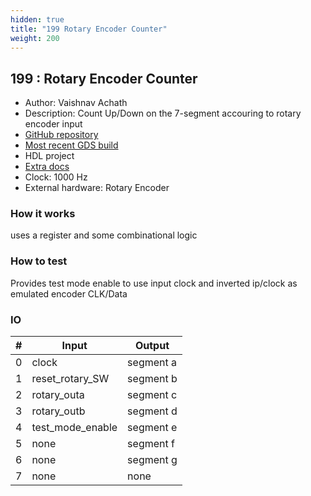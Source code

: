 ```yaml
---
hidden: true
title: "199 Rotary Encoder Counter"
weight: 200
---
```


## 199 : Rotary Encoder Counter

* Author: Vaishnav Achath
* Description: Count Up/Down on the 7-segment accouring to rotary encoder input
* [GitHub repository](https://github.com/vaishnavachath/tt02-submission-rotary-encoder-counter)
* [Most recent GDS build](https://github.com/vaishnavachath/tt02-submission-rotary-encoder-counter/actions/runs/3595979401)
* HDL project
* [Extra docs]()
* Clock: 1000 Hz
* External hardware: Rotary Encoder



### How it works

uses a register and some combinational logic

### How to test

Provides test mode enable to use input clock and inverted ip/clock as emulated encoder CLK/Data

### IO

| # | Input        | Output       |
|---|--------------|--------------|
| 0 | clock  | segment a |
| 1 | reset_rotary_SW  | segment b |
| 2 | rotary_outa  | segment c |
| 3 | rotary_outb  | segment d |
| 4 | test_mode_enable  | segment e |
| 5 | none  | segment f |
| 6 | none  | segment g |
| 7 | none  | none |
